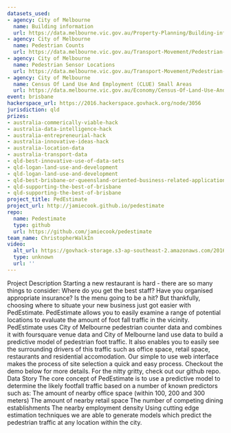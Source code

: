 ```yaml
---
datasets_used:
- agency: City of Melbourne
  name: Building information
  url: https://data.melbourne.vic.gov.au/Property-Planning/Building-information/pmhb-s6pn
- agency: City of Melbourne
  name: Pedestrian Counts
  url: https://data.melbourne.vic.gov.au/Transport-Movement/Pedestrian-Counts/b2ak-trbp
- agency: City of Melbourne
  name: Pedestrian Sensor Locations
  url: https://data.melbourne.vic.gov.au/Transport-Movement/Pedestrian-Sensor-Locations/ygaw-6rzq
- agency: City of Melbourne
  name: Census Of Land Use And Employment (CLUE) Small Areas
  url: https://data.melbourne.vic.gov.au/Economy/Census-Of-Land-Use-And-Employment-CLUE-Small-Areas/gei8-3w86
event: brisbane
hackerspace_url: https://2016.hackerspace.govhack.org/node/3056
jurisdiction: qld
prizes:
- australia-commerically-viable-hack
- australia-data-intelligence-hack
- australia-entrepreneurial-hack
- australia-innovative-ideas-hack
- australia-location-data
- australia-transport-data
- qld-best-innovative-use-of-data-sets
- qld-logan-land-use-and-development
- qld-logan-land-use-and-development
- qld-best-brisbane-or-queensland-oriented-business-related-application
- qld-supporting-the-best-of-brisbane
- qld-supporting-the-best-of-brisbane
project_title: PedEstimate
project_url: http://jamiecook.github.io/pedestimate
repo:
  name: Pedestimate
  type: github
  url: https://github.com/jamiecook/pedestimate
team_name: ChristopherWalkIn
video:
  alt_url: https://govhack-storage.s3-ap-southeast-2.amazonaws.com/2016/PedEstimateDemo_1080p.mov
  type: unknown
  url: ''
---
```


Project Description
Starting a new restaurant is hard - there are so many things to consider:
Where do you get the best staff?
Have you organised appropriate insurance?
Is the menu going to be a hit?
But thankfully, choosing where to situate your new business just got easier with PedEstimate.
PedEstimate allows you to easily examine a range of potential locations to evaluate the amount of foot fall traffic in the vicinity. PedEstimate uses City of Melbourne pedestrian counter data and combines it with foursquare venue data and City of Melbourne land use data to build a predictive model of pedestrian foot traffic. It also enables you to easily see the surrounding drivers of this traffic such as office space, retail space, restaurants and residential accomodation.
Our simple to use web interface makes the process of site selection a quick and easy process. Checkout the demo below for more details.
For the nitty gritty, check out our github repo.​​​​​​​
Data Story
The core concept of PedEstimate is to use a predictive model to determine the likely footfall traffic based on a number of known predictors such as:
The amount of nearby office space (within 100, 200 and 300 meters)
The amount of nearby retail space
The number of competing dining establishments
The nearby employment density
Using cutting edge estimation techniques we are able to generate models which predict the pedestrian traffic at any location within the city.